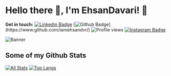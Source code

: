 # Hello there 👋, I'm EhsanDavari! 🦦

**Get in touch:**
[![Linkedin Badge](https://img.shields.io/badge/-ehsndvr-0072b1?style=flat&logo=Linkedin&logoColor=white&link=https://www.linkedin.com/in/ehsndvr/)](https://www.linkedin.com/in/ehsndvr/) [![Github Badge](https://img.shields.io/badge/-iamehsandvr-grey?style=flat&logo=github&logoColor=white&link=[[https://github.com/iamehsandvr/](https://skyline.github.com/iamehsandvr/2021)](https://skyline.github.com/iamehsandvr/2021))](https://www.github.com/iamehsandvr/) ![Profile views](https://gpvc.arturio.dev/iamehsandvr) [![Instagram Badge](https://img.shields.io/badge/-iamehsandvr-purple?style=flat&logo=instagram&logoColor=white&link=https://instagram.com/ehsndvr)](https://instagram.com/ehsndvr)

<!-- ![universe-frame](https://i.giphy.com/media/J39gurpvL7SHpnTTJB/giphy.webp "Universe Big Bang") -->

![Banner](https://raw.githubusercontent.com/iamehsandvr/iamehsandvr/main/ehsandavari-dedsec_2.png)


## Some of my Github Stats
[![All Stats](https://github-readme-stats-axpwmfcg3.vercel.app/api?username=iamehsandvr&show_icons=true&include_all_commits=true&count_private=true&hide=contribs)](https://github.com/pedes/github-readme-stats)
[![Top Langs](https://github-readme-stats-axpwmfcg3.vercel.app/api/top-langs/?username=iamehsandvr&layout=compact)](https://github.com/pedes/github-readme-stats)


<!--![Pedes's github stats](https://github-readme-stats.vercel.app/api?username=iamehsandvr) -->
